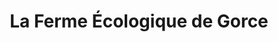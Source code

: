 ---
title: "La Ferme Écologique de Gorce"
url: /esse/la-ferme-ecologique-de-gorce/
shop: Hofladen
---